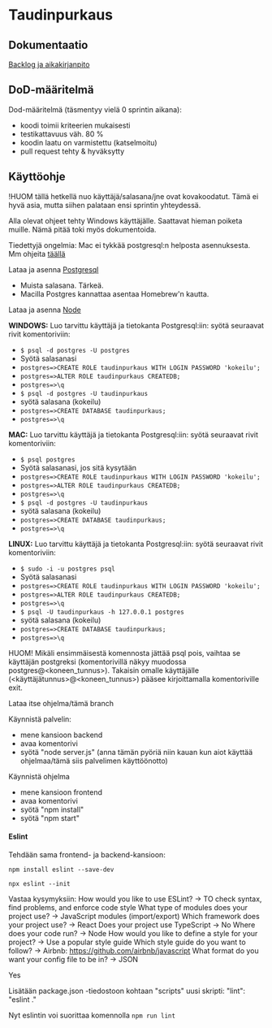 # Taudinpurkaus


## Dokumentaatio

[Backlog ja aikakirjanpito](https://docs.google.com/spreadsheets/d/e/2PACX-1vT-c9lv_qbbtI2iUYnYm3j4XEcGpK-cvejJRi9k49gu4HiQ41ATS_wnY1VlinJPRadF8myDc4ngpZzG/pubhtml)


## DoD-määritelmä

Dod-määritelmä (täsmentyy vielä 0 sprintin aikana):

- koodi toimii kriteerien mukaisesti
- testikattavuus väh. 80 %
- koodin laatu on varmistettu (katselmoitu)
- pull request tehty & hyväksytty

## Käyttöohje

!HUOM tällä hetkellä nuo käyttäjä/salasana/jne ovat kovakoodatut. Tämä ei hyvä asia, mutta siihen palataan ensi sprintin yhteydessä.

Alla olevat ohjeet tehty Windows käyttäjälle. Saattavat hieman poiketa muille. Nämä pitää toki myös dokumentoida.

Tiedettyjä ongelmia: Mac ei tykkää postgresql:n helposta asennuksesta. Mm ohjeita [täällä](https://www.codementor.io/@engineerapart/getting-started-with-postgresql-on-mac-osx-are8jcopb)

Lataa ja asenna [Postgresql](https://www.postgresql.org/download/)
- Muista salasana. Tärkeä.
- Macilla Postgres kannattaa asentaa Homebrew'n kautta.

Lataa ja asenna [Node](https://nodejs.org/en/)

**WINDOWS:**
Luo tarvittu käyttäjä ja tietokanta Postgresql:iin: syötä seuraavat rivit komentoriviin:
- `$ psql -d postgres -U postgres`
- Syötä salasanasi
- `postgres=>CREATE ROLE taudinpurkaus WITH LOGIN PASSWORD 'kokeilu';`
- `postgres=>ALTER ROLE taudinpurkaus CREATEDB;`
- `postgres=>\q` 
- `$ psql -d postgres -U taudinpurkaus`
- syötä salasana (kokeilu)
- `postgres=>CREATE DATABASE taudinpurkaus;`
- `postgres=>\q`

**MAC:**
Luo tarvittu käyttäjä ja tietokanta Postgresql:iin: syötä seuraavat rivit komentoriviin:
- `$ psql postgres`
- Syötä salasanasi, jos sitä kysytään
- `postgres=>CREATE ROLE taudinpurkaus WITH LOGIN PASSWORD 'kokeilu';`
- `postgres=>ALTER ROLE taudinpurkaus CREATEDB;`
- `postgres=>\q`  
- `$ psql -d postgres -U taudinpurkaus`
- syötä salasana (kokeilu)
- `postgres=>CREATE DATABASE taudinpurkaus;`
- `postgres=>\q`

**LINUX:**
Luo tarvittu käyttäjä ja tietokanta Postgresql:iin: syötä seuraavat rivit komentoriviin:
- `$ sudo -i -u postgres psql`
- Syötä salasanasi
- `postgres=>CREATE ROLE taudinpurkaus WITH LOGIN PASSWORD 'kokeilu';`
- `postgres=>ALTER ROLE taudinpurkaus CREATEDB;`
- `postgres=>\q` 
- `$ psql -U taudinpurkaus -h 127.0.0.1 postgres`
- syötä salasana (kokeilu)
- `postgres=>CREATE DATABASE taudinpurkaus;`
- `postgres=>\q`

HUOM! Mikäli ensimmäisestä komennosta jättää psql pois, vaihtaa se käyttäjän postgreksi (komentorivillä näkyy muodossa postgres@<koneen_tunnus>). Takaisin omalle käyttäjälle (<käyttäjätunnus>@<koneen_tunnus>) pääsee kirjoittamalla komentoriville exit.


Lataa itse ohjelma/tämä branch

Käynnistä palvelin:
- mene kansioon backend 
- avaa komentorivi 
- syötä "node server.js" (anna tämän pyöriä niin kauan kun aiot käyttää ohjelmaa/tämä siis palvelimen käyttöönotto)

Käynnistä ohjelma
- mene kansioon frontend
- avaa komentorivi
- syötä "npm install"
- syötä "npm start"

#### Eslint

Tehdään sama frontend- ja backend-kansioon:

`npm install eslint --save-dev`

`npx eslint --init`

Vastaa kysymyksiin:
How would you like to use ESLint? -> TO check syntax, find problems, and enforce code style
What type of modules does your project use? -> JavaScript modules (import/export)
Which framework does your project use? -> React
Does your project use TypeScript -> No
Where does your code run? -> Node
How would you like to define a style for your project? -> Use a popular style guide
Which style guide do you want to follow? -> Airbnb: https://github.com/airbnb/javascript
What format do you want your config file to be in? -> JSON

Yes

Lisätään package.json -tiedostoon kohtaan  "scripts" uusi skripti:
"lint": "eslint ."

Nyt eslintin voi suorittaa komennolla `npm run lint`
